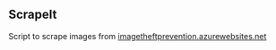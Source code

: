 ## ScrapeIt


Script to scrape images from [imagetheftprevention.azurewebsites.net]('imagetheftprevention.azurewebsites.net/home')